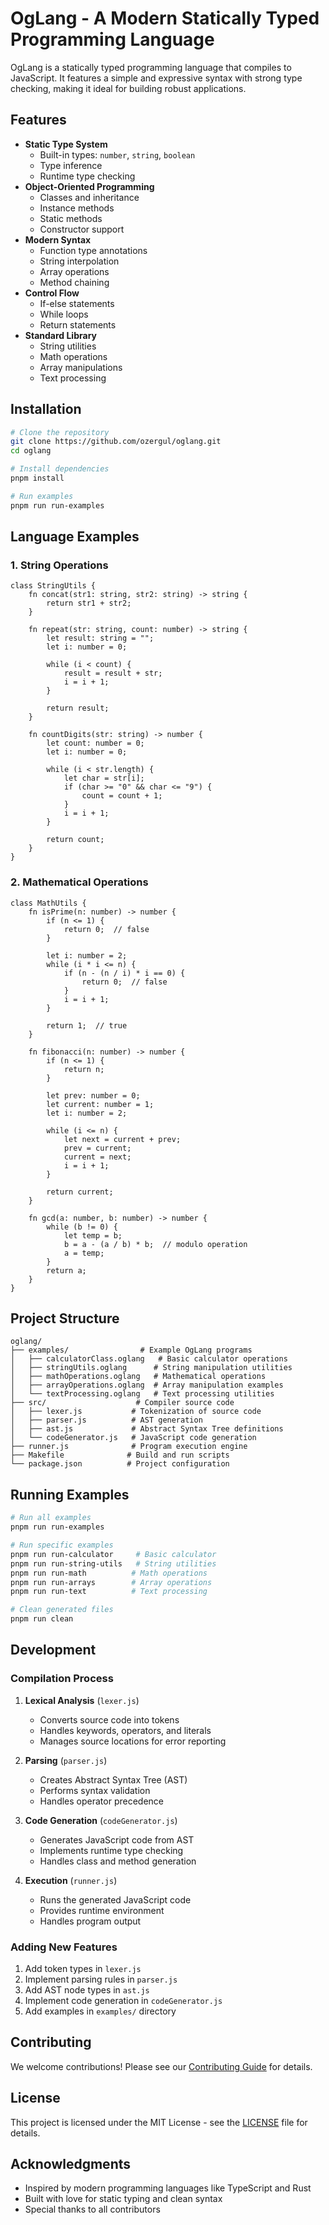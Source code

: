 # OgLang - A Modern Statically Typed Programming Language

OgLang is a statically typed programming language that compiles to JavaScript. It features a simple and expressive syntax with strong type checking, making it ideal for building robust applications.

## Features

- **Static Type System**
  - Built-in types: `number`, `string`, `boolean`
  - Type inference
  - Runtime type checking
- **Object-Oriented Programming**
  - Classes and inheritance
  - Instance methods
  - Static methods
  - Constructor support
- **Modern Syntax**
  - Function type annotations
  - String interpolation
  - Array operations
  - Method chaining
- **Control Flow**
  - If-else statements
  - While loops
  - Return statements
- **Standard Library**
  - String utilities
  - Math operations
  - Array manipulations
  - Text processing

## Installation

```bash
# Clone the repository
git clone https://github.com/ozergul/oglang.git
cd oglang

# Install dependencies
pnpm install

# Run examples
pnpm run run-examples
```

## Language Examples

### 1. String Operations
```oglang
class StringUtils {
    fn concat(str1: string, str2: string) -> string {
        return str1 + str2;
    }

    fn repeat(str: string, count: number) -> string {
        let result: string = "";
        let i: number = 0;
        
        while (i < count) {
            result = result + str;
            i = i + 1;
        }
        
        return result;
    }

    fn countDigits(str: string) -> number {
        let count: number = 0;
        let i: number = 0;
        
        while (i < str.length) {
            let char = str[i];
            if (char >= "0" && char <= "9") {
                count = count + 1;
            }
            i = i + 1;
        }
        
        return count;
    }
}
```

### 2. Mathematical Operations
```oglang
class MathUtils {
    fn isPrime(n: number) -> number {
        if (n <= 1) {
            return 0;  // false
        }
        
        let i: number = 2;
        while (i * i <= n) {
            if (n - (n / i) * i == 0) {
                return 0;  // false
            }
            i = i + 1;
        }
        
        return 1;  // true
    }
    
    fn fibonacci(n: number) -> number {
        if (n <= 1) {
            return n;
        }
        
        let prev: number = 0;
        let current: number = 1;
        let i: number = 2;
        
        while (i <= n) {
            let next = current + prev;
            prev = current;
            current = next;
            i = i + 1;
        }
        
        return current;
    }
    
    fn gcd(a: number, b: number) -> number {
        while (b != 0) {
            let temp = b;
            b = a - (a / b) * b;  // modulo operation
            a = temp;
        }
        return a;
    }
}
```

## Project Structure

```
oglang/
├── examples/                # Example OgLang programs
│   ├── calculatorClass.oglang   # Basic calculator operations
│   ├── stringUtils.oglang      # String manipulation utilities
│   ├── mathOperations.oglang   # Mathematical operations
│   ├── arrayOperations.oglang  # Array manipulation examples
│   └── textProcessing.oglang   # Text processing utilities
├── src/                    # Compiler source code
│   ├── lexer.js           # Tokenization of source code
│   ├── parser.js          # AST generation
│   ├── ast.js             # Abstract Syntax Tree definitions
│   └── codeGenerator.js   # JavaScript code generation
├── runner.js              # Program execution engine
├── Makefile              # Build and run scripts
└── package.json          # Project configuration
```

## Running Examples

```bash
# Run all examples
pnpm run run-examples

# Run specific examples
pnpm run run-calculator     # Basic calculator
pnpm run run-string-utils   # String utilities
pnpm run run-math          # Math operations
pnpm run run-arrays        # Array operations
pnpm run run-text          # Text processing

# Clean generated files
pnpm run clean
```

## Development

### Compilation Process

1. **Lexical Analysis** (`lexer.js`)
   - Converts source code into tokens
   - Handles keywords, operators, and literals
   - Manages source locations for error reporting

2. **Parsing** (`parser.js`)
   - Creates Abstract Syntax Tree (AST)
   - Performs syntax validation
   - Handles operator precedence

3. **Code Generation** (`codeGenerator.js`)
   - Generates JavaScript code from AST
   - Implements runtime type checking
   - Handles class and method generation

4. **Execution** (`runner.js`)
   - Runs the generated JavaScript code
   - Provides runtime environment
   - Handles program output

### Adding New Features

1. Add token types in `lexer.js`
2. Implement parsing rules in `parser.js`
3. Add AST node types in `ast.js`
4. Implement code generation in `codeGenerator.js`
5. Add examples in `examples/` directory

## Contributing

We welcome contributions! Please see our [Contributing Guide](CONTRIBUTING.md) for details.

## License

This project is licensed under the MIT License - see the [LICENSE](LICENSE) file for details.

## Acknowledgments

- Inspired by modern programming languages like TypeScript and Rust
- Built with love for static typing and clean syntax
- Special thanks to all contributors 